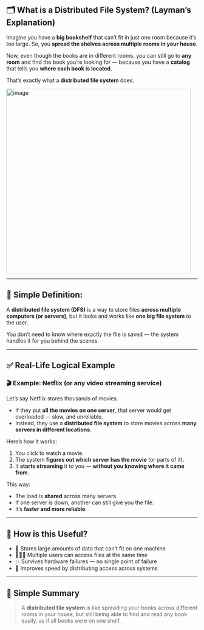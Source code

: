## 🗂️ What is a Distributed File System? (Layman’s Explanation)

Imagine you have a **big bookshelf** that can’t fit in just one room because it’s too large. So, you **spread the shelves across multiple rooms in your house**.

Now, even though the books are in different rooms, you can still go to **any room** and find the book you’re looking for — because you have a **catalog** that tells you **where each book is located**.

That’s exactly what a **distributed file system** does.

<img width="486" alt="image" src="https://github.com/user-attachments/assets/73f00a8f-afbc-4ba9-8ca4-8a56f6ebe35b" />

---

## 🧠 Simple Definition:
A **distributed file system (DFS)** is a way to store files **across multiple computers (or servers)**, but it looks and works like **one big file system** to the user.

You don’t need to know where exactly the file is saved — the system handles it for you behind the scenes.

---

## ✅ Real-Life Logical Example

### 🎬 Example: Netflix (or any video streaming service)

Let’s say Netflix stores thousands of movies.

- If they put **all the movies on one server**, that server would get overloaded — slow, and unreliable.
- Instead, they use a **distributed file system** to store movies across **many servers in different locations**.
  
Here’s how it works:
1. You click to watch a movie.
2. The system **figures out which server has the movie** (or parts of it).
3. It **starts streaming** it to you — **without you knowing where it came from**.

This way:
- The load is **shared** across many servers.
- If one server is down, another can still give you the file.
- It’s **faster and more reliable**.

---

## 🔧 How is this Useful?

- 📂 Stores large amounts of data that can’t fit on one machine
- 🧑‍🤝‍🧑 Multiple users can access files at the same time
- 💥 Survives hardware failures — no single point of failure
- 🚀 Improves speed by distributing access across systems

---

## 📌 Simple Summary

> A **distributed file system** is like spreading your books across different rooms in your house, but still being able to find and read any book easily, as if all books were on one shelf.
